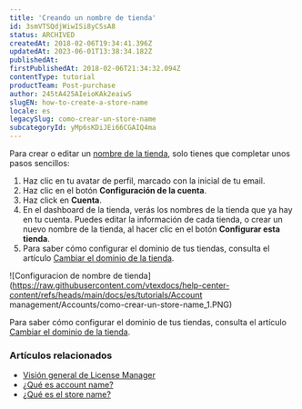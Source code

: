 ```yaml
---
title: 'Creando un nombre de tienda'
id: 3smVTSQdjWiwISi8yCSsA8
status: ARCHIVED
createdAt: 2018-02-06T19:34:41.396Z
updatedAt: 2023-06-01T13:38:34.182Z
publishedAt: 
firstPublishedAt: 2018-02-06T21:34:32.094Z
contentType: tutorial
productTeam: Post-purchase
author: 245tA425AIeioKAk2eaiwS
slugEN: how-to-create-a-store-name
locale: es
legacySlug: como-crear-un-store-name
subcategoryId: yMp6sKDiJEi66CGAIQ4ma
---
```


Para crear o editar un [nombre de la tienda](https://help.vtex.com/es/tutorial/o-que-e-store-name), solo tienes que completar unos pasos sencillos:

1. Haz clic en tu avatar de perfil, marcado con la inicial de tu email.
2. Haz clic en el botón **Configuración de la cuenta**.
3. Haz click en **Cuenta**.
4. En el dashboard de la tienda, verás los nombres de la tienda que ya hay en tu cuenta. Puedes editar la información de cada tienda, o crear un nuevo nombre de la tienda, al hacer clic en el botón **Configurar esta tienda**.
5. Para saber cómo configurar el dominio de tus tiendas, consulta el artículo [Cambiar el dominio de la tienda](https://help.vtex.com/es/tutorial/o-que-preciso-fazer-para-mudar-o-dominio-da-minha-loja--frequentlyAskedQuestions_626).

![Configuracion de nombre de tienda](https://raw.githubusercontent.com/vtexdocs/help-center-content/refs/heads/main/docs/es/tutorials/Account management/Accounts/como-crear-un-store-name_1.PNG)

Para saber cómo configurar el dominio de tus tiendas, consulta el artículo [Cambiar el dominio de la tienda](https://help.vtex.com/es/tutorial/o-que-preciso-fazer-para-mudar-o-dominio-da-minha-loja--frequentlyAskedQuestions_626).

### Artículos relacionados

- [Visión general de License Manager](/es/tutorial/vision-general-del-license-manager)
- [¿Qué es account name?](/es/tutorial/que-es-account-name)
- [¿Qué es el store name?](/es/tutorial/que-es-el-store-name)
